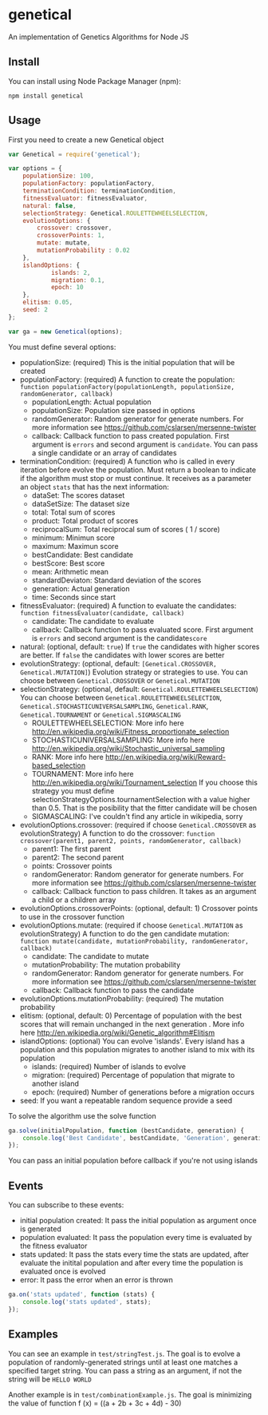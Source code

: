 # genetical
An implementation of Genetics Algorithms for Node JS

## Install

You can install using Node Package Manager (npm):

    npm install genetical

## Usage

First you need to create a new Genetical object

```javascript
var Genetical = require('genetical');

var options = {
    populationSize: 100,
    populationFactory: populationFactory,
    terminationCondition: terminationCondition,
    fitnessEvaluator: fitnessEvaluator,
    natural: false,
    selectionStrategy: Genetical.ROULETTEWHEELSELECTION,
    evolutionOptions: {
        crossover: crossover,
        crossoverPoints: 1,
        mutate: mutate,
        mutationProbability : 0.02
    },
    islandOptions: {
            islands: 2,
            migration: 0.1,
            epoch: 10
    },
    elitism: 0.05,
    seed: 2
};

var ga = new Genetical(options);
````

You must define several options:

* populationSize: (required) This is the initial population that will be created
* populationFactory: (required) A function to create the population: `function populationFactory(populationLength, populationSize, randomGenerator, callback)`
  * populationLength: Actual population 
  * populationSize: Population size passed in options
  * randomGenerator: Random generator for generate numbers. For more information see https://github.com/cslarsen/mersenne-twister
  * callback: Callback function to pass created population. First argument is `errors` and second argument is `candidate`. You can pass a single candidate or an array of candidates
* terminationCondition: (required) A function who is called in every iteration before evolve the population. Must return a boolean to indicate if the algorithm must stop or must continue. It receives as a parameter an object `stats` that has the next information:
  * dataSet: The scores dataset
  * dataSetSize: The dataset size
  * total: Total sum of scores
  * product: Total product of scores
  * reciprocalSum: Total reciprocal sum of scores ( 1 / score)
  * minimum: Minimun score
  * maximum: Maximun score
  * bestCandidate: Best candidate
  * bestScore: Best score
  * mean: Arithmetic mean
  * standardDeviaton: Standard deviation of the scores
  * generation: Actual generation
  * time: Seconds since start
* fitnessEvaluator: (required) A function to evaluate the candidates: `function fitnessEvaluator(candidate, callback)`
  * candidate: The candidate to evaluate
  * callback: Callback function to pass evaluated score. First argument is `errors` and second argument is the candidate`score`
* natural: (optional, default: `true`) If `true` the candidates with higher scores are better. If `false` the candidates with lower scores are better
* evolutionStrategy: (optional, default: `[Genetical.CROSSOVER, Genetical.MUTATION]`) Evolution strategy or strategies to use. You can choose between `Genetical.CROSSOVER` or `Genetical.MUTATION`
* selectionStrategy: (optional, default: `Genetical.ROULETTEWHEELSELECTION`) You can choose between `Genetical.ROULETTEWHEELSELECTION`, `Genetical.STOCHASTICUNIVERSALSAMPLING`, `Genetical.RANK`, `Genetical.TOURNAMENT` or `Genetical.SIGMASCALING`
  *  ROULETTEWHEELSELECTION: More info here http://en.wikipedia.org/wiki/Fitness_proportionate_selection
  *  STOCHASTICUNIVERSALSAMPLING: More info here http://en.wikipedia.org/wiki/Stochastic_universal_sampling
  *  RANK: More info here http://en.wikipedia.org/wiki/Reward-based_selection
  *  TOURNAMENT: More info here http://en.wikipedia.org/wiki/Tournament_selection If you choose this strategy you must define selectionStrategyOptions.tournamentSelection with a value higher than 0.5. That is the posibility that the fitter candidate will be chosen
  *  SIGMASCALING: I've couldn't find any article in wikipedia, sorry
* evolutionOptions.crossover: (required if choose `Genetical.CROSSOVER` as evolutionStrategy) A function to do the crossover: `function crossover(parent1, parent2, points, randomGenerator, callback)`
  * parent1: The first parent
  * parent2: The second parent
  * points: Crossover points
  * randomGenerator: Random generator for generate numbers. For more information see https://github.com/cslarsen/mersenne-twister
  * callback: Callback function to pass children. It takes as an argument a child or a children array
* evolutionOptions.crossoverPoints: (optional, default: 1) Crossover points to use in the crossover function
* evolutionOptions.mutate: (required if choose `Genetical.MUTATION` as evolutionStrategy) A function to do the gen candidate mutation: `function mutate(candidate, mutationProbability, randomGenerator, callback)`
  * candidate: The candidate to mutate
  * mutationProbability: The mutation probability
  * randomGenerator: Random generator for generate numbers. For more information see https://github.com/cslarsen/mersenne-twister
  * callback: Callback function to pass the candidate
* evolutionOptions.mutationProbability: (required) The mutation probability
* elitism: (optional, default: 0) Percentage of population with the best scores that will remain unchanged in the next generation . More info here http://en.wikipedia.org/wiki/Genetic_algorithm#Elitism
* islandOptions: (optional) You can evolve 'islands'. Every island has a population and this population migrates to another island to mix with its population
  * islands: (required) Number of islands to evolve
  * migration: (required) Percentage of population that migrate to another island
  * epoch: (required) Number of generations before a migration occurs
* seed: If you want a repeatable random sequence provide a seed

To solve the algorithm use the solve function
```javascript
ga.solve(initialPopulation, function (bestCandidate, generation) {
    console.log('Best Candidate', bestCandidate, 'Generation', generation);
});
````

You can pass an initial population before callback if you're not using islands

## Events
You can subscribe to these events:
* initial population created: It pass the initial population as argument once is generated
* population evaluated: It pass the population every time is evaluated by the fitness evaluator
* stats updated: It pass the stats every time the stats are updated, after evaluate the initital population and after every time the population is evaluated once is evolved
* error: It pass the error when an error is thrown

```javascript
ga.on('stats updated', function (stats) {
    console.log('stats updated', stats);
});
````

## Examples

You can see an example in `test/stringTest.js`. The goal is to evolve a population of randomly-generated strings until at least one matches a specified target string. You can pass a string as an argument, if not the string will be `HELLO WORLD`

Another example is in `test/combinationExample.js`. The goal is minimizing the value of function f (x) = ((a + 2b + 3c + 4d) - 30)